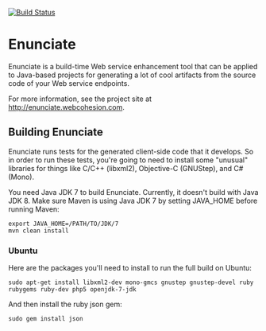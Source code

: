 [![Build Status](https://travis-ci.org/CIResearchGroup/enunciate.svg?branch=master)](https://travis-ci.org/CIResearchGroup/enunciate)
# Enunciate #

Enunciate is a build-time Web service enhancement tool that can
be applied to Java-based projects for generating a lot of cool
artifacts from the source code of your Web service endpoints.

For more information, see the project site at http://enunciate.webcohesion.com.

## Building Enunciate ###

Enunciate runs tests for the generated client-side code that it develops. So in order to run these tests,
you're going to need to install some "unusual" libraries for things like C/C++ (libxml2), Objective-C
(GNUStep), and C# (Mono).

You need Java JDK 7 to build Enunciate. Currently, it doesn't build with Java JDK 8. Make sure Maven is
using Java JDK 7 by setting JAVA_HOME before running Maven:

    export JAVA_HOME=/PATH/TO/JDK/7
    mvn clean install

### Ubuntu ###

Here are the packages you'll need to install to run the full build on Ubuntu:

```sudo apt-get install libxml2-dev mono-gmcs gnustep gnustep-devel ruby rubygems ruby-dev php5 openjdk-7-jdk```

And then install the ruby json gem:

```sudo gem install json```

